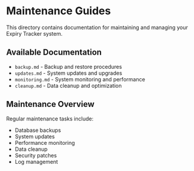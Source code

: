# Maintenance Guides

This directory contains documentation for maintaining and managing your Expiry Tracker system.

## Available Documentation

- `backup.md` - Backup and restore procedures
- `updates.md` - System updates and upgrades
- `monitoring.md` - System monitoring and performance
- `cleanup.md` - Data cleanup and optimization

## Maintenance Overview

Regular maintenance tasks include:
- Database backups
- System updates
- Performance monitoring
- Data cleanup
- Security patches
- Log management 
